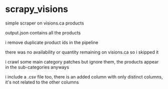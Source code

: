 # scrapy_visions
simple scraper on visions.ca products

output.json contains all the products

i remove duplicate product ids in the pipeline

there was no availability or quantity remaining on visions.ca so i skipped it

i crawl some main category patches but ignore them, the products appear in the sub-categories anyways

i include a .csv file too, there is an added column with only distinct columns, it's not related to the other columns